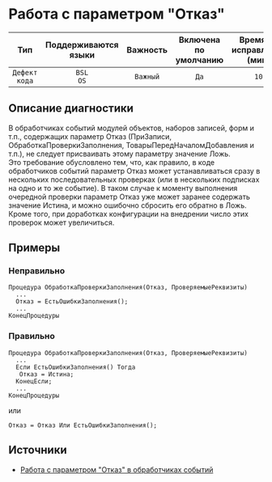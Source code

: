 # Работа с параметром "Отказ"

| Тип | Поддерживаются<br/>языки | Важность | Включена<br/>по умолчанию | Время на<br/>исправление (мин) | Тэги |
| :-: | :-: | :-: | :-: | :-: | :-: |
| `Дефект кода` | `BSL`<br/>`OS` | `Важный` | `Да` | `10` | `standard`<br/>`badpractice` |

<!-- Блоки выше заполняются автоматически, не трогать -->
## Описание диагностики

В обработчиках событий модулей объектов, наборов записей, форм и т.п., содержащих параметр Отказ (ПриЗаписи, ОбработкаПроверкиЗаполнения, ТоварыПередНачаломДобавления и т.п.), не следует присваивать этому параметру значение Ложь.  
Это требование обусловлено тем, что, как правило, в коде обработчиков событий параметр Отказ может устанавливаться сразу в нескольких последовательных проверках (или в нескольких подписках на одно и то же событие). В таком случае к моменту выполнения очередной проверки параметр Отказ уже может заранее содержать значение Истина, и можно ошибочно сбросить его обратно в Ложь.  
Кроме того, при доработках конфигурации на внедрении число этих проверок может увеличиться.

## Примеры

### Неправильно

```bsl
Процедура ОбработкаПроверкиЗаполнения(Отказ, ПроверяемыеРеквизиты)
  ...
  Отказ = ЕстьОшибкиЗаполнения();
  ...
КонецПроцедуры
```

### Правильно

```bsl
Процедура ОбработкаПроверкиЗаполнения(Отказ, ПроверяемыеРеквизиты)
  ...
  Если ЕстьОшибкиЗаполнения() Тогда
   Отказ = Истина;
  КонецЕсли;
  ...
КонецПроцедуры
```

или

```bsl
Отказ = Отказ Или ЕстьОшибкиЗаполнения();
```

## Источники

* [Работа с параметром "Отказ" в обработчиках событий](https://its.1c.ru/db/v8std#content:686:hdoc)
